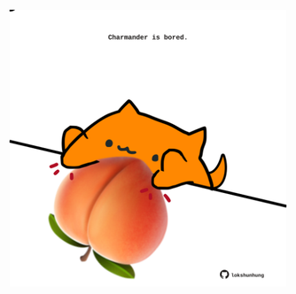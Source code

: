 <!-- built at 01/01/2022, 04:00:47 UTC -->
<p align="center">
  <img width="500" height="500" src="./ReadmeImage.svg">
</p>
